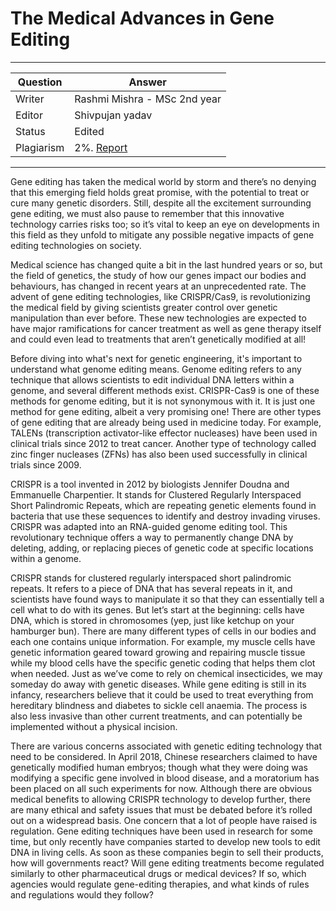 # The Medical Advances in Gene Editing

---

| Question   | Answer |
| ---------- | ------ |
| Writer     | Rashmi Mishra - MSc 2nd year|
| Editor     | Shivpujan yadav|
| Status     | Edited |
| Plagiarism | 2%. [Report](https://github.com/shivpujan12/Srijan-2022/blob/main/articles/plagReports/)|

---

Gene editing has taken the medical world by storm and there’s no denying that this emerging field holds great promise, with the potential to treat or cure many genetic disorders. Still, despite all the excitement surrounding gene editing, we must also pause to remember that this innovative technology carries risks too; so it’s vital to keep an eye on developments in this field as they unfold to mitigate any possible negative impacts of gene editing technologies on society.

Medical science has changed quite a bit in the last hundred years or so, but the field of genetics, the study of how our genes impact our bodies and behaviours, has changed in recent years at an unprecedented rate. The advent of gene editing technologies, like CRISPR/Cas9, is revolutionizing the medical field by giving scientists greater control over genetic manipulation than ever before. These new technologies are expected to have major ramifications for cancer treatment as well as gene therapy itself and could even lead to treatments that aren’t genetically modified at all!

Before diving into what's next for genetic engineering, it's important to understand what genome editing means. Genome editing refers to any technique that allows scientists to edit individual DNA letters within a genome, and several different methods exist. CRISPR-Cas9 is one of these methods for genome editing, but it is not synonymous with it. It is just one method for gene editing, albeit a very promising one! There are other types of gene editing that are already being used in medicine today. For example, TALENs (transcription activator-like effector nucleases) have been used in clinical trials since 2012 to treat cancer. Another type of technology called zinc finger nucleases (ZFNs) has also been used successfully in clinical trials since 2009.

CRISPR is a tool invented in 2012 by biologists Jennifer Doudna and Emmanuelle Charpentier. It stands for Clustered Regularly Interspaced Short Palindromic Repeats, which are repeating genetic elements found in bacteria that use these sequences to identify and destroy invading viruses. CRISPR was adapted into an RNA-guided genome editing tool. This revolutionary technique offers a way to permanently change DNA by deleting, adding, or replacing pieces of genetic code at specific locations within a genome.

CRISPR stands for clustered regularly interspaced short palindromic repeats. It refers to a piece of DNA that has several repeats in it, and scientists have found ways to manipulate it so that they can essentially tell a cell what to do with its genes. But let’s start at the beginning: cells have DNA, which is stored in chromosomes (yep, just like ketchup on your hamburger bun). There are many different types of cells in our bodies and each one contains unique information. For example, my muscle cells have genetic information geared toward growing and repairing muscle tissue while my blood cells have the specific genetic coding that helps them clot when needed. Just as we’ve come to rely on chemical insecticides, we may someday do away with genetic diseases. While gene editing is still in its infancy, researchers believe that it could be used to treat everything from hereditary blindness and diabetes to sickle cell anaemia. The process is also less invasive than other current treatments, and can potentially be implemented without a physical incision.

There are various concerns associated with genetic editing technology that need to be considered. In April 2018, Chinese researchers claimed to have genetically modified human embryos; though what they were doing was modifying a specific gene involved in blood disease, and a moratorium has been placed on all such experiments for now. Although there are obvious medical benefits to allowing CRISPR technology to develop further, there are many ethical and safety issues that must be debated before it’s rolled out on a widespread basis. One concern that a lot of people have raised is regulation. Gene editing techniques have been used in research for some time, but only recently have companies started to develop new tools to edit DNA in living cells. As soon as these companies begin to sell their products, how will governments react? Will gene editing treatments become regulated similarly to other pharmaceutical drugs or medical devices? If so, which agencies would regulate gene-editing therapies, and what kinds of rules and regulations would they follow?
